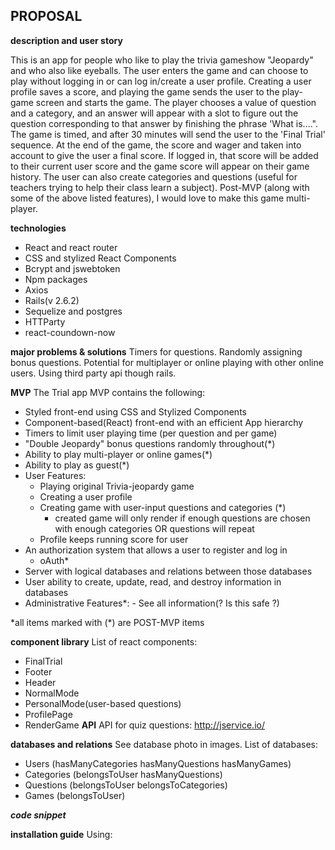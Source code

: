 ## PROPOSAL

**description and user story**

This is an app for people who like to play the trivia gameshow "Jeopardy" and who also like eyeballs. The user enters the game and can choose to play without logging in or can log in/create a user profile. Creating a user profile saves a score, and playing the game sends the user to the play-game screen and starts the game. The player chooses a value of question and a category, and an answer will appear with a slot to figure out the question corresponding to that answer by finishing the phrase 'What is....". The game is timed, and after 30 minutes will send the user to the 'Final Trial' sequence. At the end of the game, the score and wager and taken into account to give the user a final score. If logged in, that score will be added to their current user score and the game score will appear on their game history. The user can also create categories and questions (useful for teachers trying to help their class learn a subject). Post-MVP (along with some of the above listed features), I would love to make this game multi-player.

**technologies**

- React and react router
- CSS and stylized React Components
- Bcrypt and jswebtoken
- Npm packages
- Axios
- Rails(v 2.6.2)
- Sequelize and postgres
- HTTParty
- react-coundown-now

**major problems & solutions**
Timers for questions. Randomly assigning bonus questions. Potential for multiplayer or online playing with other online users. Using third party api though rails.

**MVP**
The Trial app MVP contains the following:

- Styled front-end using CSS and Stylized Components
- Component-based(React) front-end with an efficient App hierarchy
- Timers to limit user playing time (per question and per game)
- "Double Jeopardy" bonus questions randomly throughout(\*)
- Ability to play multi-player or online games(\*)
- Ability to play as guest(\*)
- User Features:
  - Playing original Trivia-jeopardy game
  - Creating a user profile
  - Creating game with user-input questions and categories (\*)
    - created game will only render if enough questions are chosen with enough categories OR questions will repeat
  - Profile keeps running score for user
- An authorization system that allows a user to register and log in
  - oAuth\*
- Server with logical databases and relations between those databases
- User ability to create, update, read, and destroy information in databases
- Administrative Features\*: - See all information(? Is this safe ?)

\*all items marked with (\*) are POST-MVP items

**component library**
List of react components:

- FinalTrial
- Footer
- Header
- NormalMode
- PersonalMode(user-based questions)
- ProfilePage
- RenderGame
  **API**
  API for quiz questions: http://jservice.io/

**databases and relations**
See database photo in images.
List of databases:

- Users (hasManyCategories hasManyQuestions hasManyGames)
- Categories (belongsToUser hasManyQuestions)
- Questions (belongsToUser belongsToCategories)
- Games (belongsToUser)

**_code snippet_**

**installation guide**
Using:
